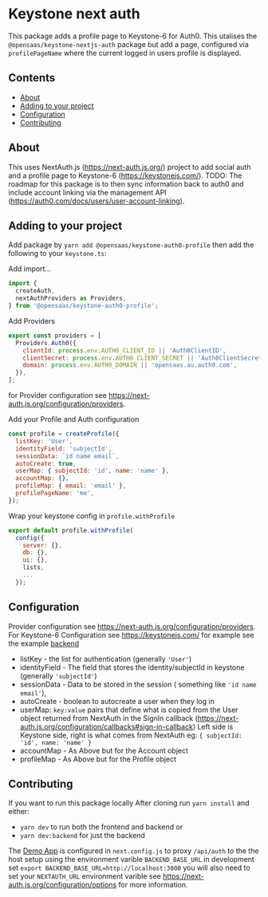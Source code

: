# Keystone next auth
This package adds a profile page to Keystone-6 for Auth0.
This utalises the `@opensaas/keystone-nextjs-auth` package but add a page, configured via `profilePageName` where the current logged in users profile is displayed.

## Contents

- [About](#about)
- [Adding to your project](#adding-to-your-project)
- [Configuration](#configuration)
- [Contributing](#contributing)

## About
This uses NextAuth.js (https://next-auth.js.org/) project to add social auth and a profile page to Keystone-6 (https://keystonejs.com/). TODO: The roadmap for this package is to then sync information back to auth0 and include account linking via the management API (https://auth0.com/docs/users/user-account-linking).

## Adding to your project

Add package by `yarn add @opensaas/keystone-auth0-profile` then add the following to your `keystone.ts`:

Add import...

```javascript
import {
  createAuth,
  nextAuthProviders as Providers,
} from '@opensaas/keystone-auth0-profile';
```

Add Providers

```javascript
export const providers = [
  Providers.Auth0({
    clientId: process.env.AUTH0_CLIENT_ID || 'Auth0ClientID',
    clientSecret: process.env.AUTH0_CLIENT_SECRET || 'Auth0ClientSecret',
    domain: process.env.AUTH0_DOMAIN || 'opensaas.au.auth0.com',
  }),
];
```
for Provider configuration see https://next-auth.js.org/configuration/providers.

Add your Profile and Auth configuration

```javascript
const profile = createProfile({
  listKey: 'User',
  identityField: 'subjectId',
  sessionData: `id name email`,
  autoCreate: true,
  userMap: { subjectId: 'id', name: 'name' },
  accountMap: {},
  profileMap: { email: 'email' },
  profilePageName: 'me',
});
```
Wrap your keystone config in `profile.withProfile`
```javascript
export default profile.withProfile(
  config({
    server: {},
    db: {},
    ui: {},
    lists,
    ...
  });
```

## Configuration
Provider configuration see https://next-auth.js.org/configuration/providers.
For Keystone-6 Configuration see https://keystonejs.com/
for example see the example [backend](./backend)

-  listKey - the list for authentication (generally `'User'`)
-  identityField - The field that stores the identity/subjectId in keystone (generally `'subjectId'`)
-  sessionData - Data to be stored in the session ( something like `'id name email'`),
-  autoCreate - boolean to autocreate a user when they log in
-  userMap: `key:value` pairs that define what is copied from the User object returned from NextAuth in the SignIn callback (https://next-auth.js.org/configuration/callbacks#sign-in-callback) Left side is Keystone side, right is what comes from NextAuth eg: `{ subjectId: 'id', name: 'name' }`
-  accountMap - As Above but for the Account object
-  profileMap - As Above but for the Profile object

## Contributing
If you want to run this package locally
After cloning run `yarn install` and either:
- `yarn dev` to run both the frontend and backend or
- `yarn dev:backend` for just the backend

The [Demo App](./apps/ks-frontend-demo) is configured in `next.config.js` to proxy `/api/auth` to the the host setup using the environment varible `BACKEND_BASE_URL` in development set `export BACKEND_BASE_URL=http://localhost:3000` you will also need to set your `NEXTAUTH_URL` environment varible see https://next-auth.js.org/configuration/options for more information.